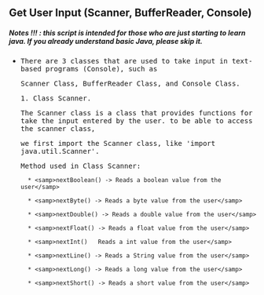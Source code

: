 ## Get User Input (Scanner, BufferReader, Console)
##### Notes !!! : this script is intended for those who are just starting to learn java. If you already understand basic Java, please skip it.

- <samp>There are 3 classes that are used to take input in text-based programs (Console), such as</samp> 
 
  <samp>Scanner Class, BufferReader Class, and Console Class.</samp>
  
     <samp>1. Class Scanner. </samp>
     
     <samp>   The Scanner class is a class that provides functions for take the input entered by the user. to be able to access the scanner class,</samp>
     
     <samp>   we first import the Scanner class, like 'import java.util.Scanner'.</samp>
     
     <samp>Method used in Class Scanner:
 
        * <samp>nextBoolean() -> Reads a boolean value from the user</samp>
 
        * <samp>nextByte() -> Reads a byte value from the user</samp>
 
        * <samp>nextDouble() -> Reads a double value from the user</samp>
 
        * <samp>nextFloat() -> Reads a float value from the user</samp>
 
        * <samp>nextInt()	Reads a int value from the user</samp>
 
        * <samp>nextLine() -> Reads a String value from the user</samp>
 
        * <samp>nextLong() -> Reads a long value from the user</samp>
 
        * <samp>nextShort() -> Reads a short value from the user</samp>
